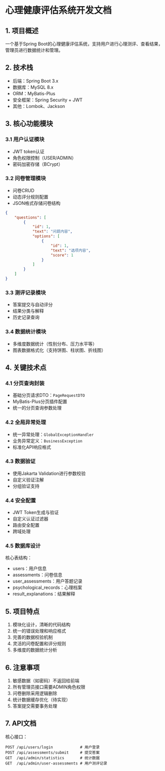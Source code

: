 # 心理健康评估系统开发文档

## 1. 项目概述
一个基于Spring Boot的心理健康评估系统，支持用户进行心理测评、查看结果，管理员进行数据统计和管理。

## 2. 技术栈
- 后端：Spring Boot 3.x
- 数据库：MySQL 8.x
- ORM：MyBatis-Plus
- 安全框架：Spring Security + JWT
- 其他：Lombok、Jackson

## 3. 核心功能模块

### 3.1 用户认证模块
- JWT token认证
- 角色权限控制（USER/ADMIN）
- 密码加密存储（BCrypt）

### 3.2 问卷管理模块
- 问卷CRUD
- 动态评分规则配置
- JSON格式存储问卷结构
```json
{
    "questions": [
        {
            "id": 1,
            "text": "问题内容",
            "options": [
                {
                    "id": 1,
                    "text": "选项内容",
                    "score": 1
                }
            ]
        }
    ]
}
```

### 3.3 测评记录模块
- 答案提交与自动评分
- 结果分类与解释
- 历史记录查询

### 3.4 数据统计模块
- 多维度数据统计（性别分布、压力水平等）
- 图表数据格式化（支持饼图、柱状图、折线图）

## 4. 关键技术点

### 4.1 分页查询封装
- 基础分页请求DTO：`PageRequestDTO`
- MyBatis-Plus分页插件配置
- 统一的分页查询参数处理

### 4.2 全局异常处理
- 统一异常处理：`GlobalExceptionHandler`
- 业务异常定义：`BusinessException`
- 标准化API响应格式

### 4.3 数据验证
- 使用Jakarta Validation进行参数校验
- 自定义验证注解
- 分组验证支持

### 4.4 安全配置
- JWT Token生成与验证
- 自定义认证过滤器
- 路由安全配置
- 跨域处理

### 4.5 数据库设计
核心表结构：
- users：用户信息
- assessments：问卷信息
- user_assessments：用户答题记录
- psychological_records：心理档案
- result_explanations：结果解释

## 5. 项目特点
1. 模块化设计，清晰的代码结构
2. 统一的错误处理和响应格式
3. 完善的数据校验机制
4. 灵活的问卷配置和评分规则
5. 多维度的数据统计分析

## 6. 注意事项
1. 敏感数据（如密码）不返回给前端
2. 所有管理员接口需要ADMIN角色权限
3. 问卷删除采用逻辑删除
4. 统计数据缓存优化（待实现）
5. 答案提交需要事务处理

## 7. API文档
核心接口：
```
POST /api/users/login            # 用户登录
POST /api/assessments/submit     # 提交答案
GET  /api/admin/statistics       # 统计数据
GET  /api/admin/user-assessments # 用户测评记录
```

